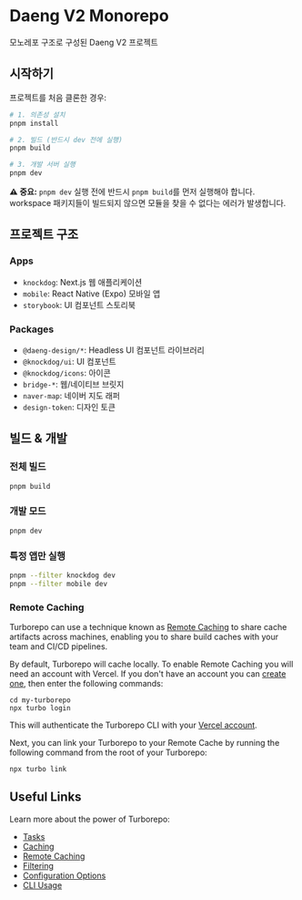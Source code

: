 # Daeng V2 Monorepo

모노레포 구조로 구성된 Daeng V2 프로젝트

## 시작하기

프로젝트를 처음 클론한 경우:

```sh
# 1. 의존성 설치
pnpm install

# 2. 빌드 (반드시 dev 전에 실행)
pnpm build

# 3. 개발 서버 실행
pnpm dev
```

**⚠️ 중요:** `pnpm dev` 실행 전에 반드시 `pnpm build`를 먼저 실행해야 합니다. workspace 패키지들이 빌드되지 않으면
모듈을 찾을 수 없다는 에러가 발생합니다.

## 프로젝트 구조

### Apps

- `knockdog`: Next.js 웹 애플리케이션
- `mobile`: React Native (Expo) 모바일 앱
- `storybook`: UI 컴포넌트 스토리북

### Packages

- `@daeng-design/*`: Headless UI 컴포넌트 라이브러리
- `@knockdog/ui`: UI 컴포넌트
- `@knockdog/icons`: 아이콘
- `bridge-*`: 웹/네이티브 브릿지
- `naver-map`: 네이버 지도 래퍼
- `design-token`: 디자인 토큰

## 빌드 & 개발

### 전체 빌드

```sh
pnpm build
```

### 개발 모드

```sh
pnpm dev
```

### 특정 앱만 실행

```sh
pnpm --filter knockdog dev
pnpm --filter mobile dev
```

### Remote Caching

Turborepo can use a technique known as [Remote Caching](https://turbo.build/repo/docs/core-concepts/remote-caching) to
share cache artifacts across machines, enabling you to share build caches with your team and CI/CD pipelines.

By default, Turborepo will cache locally. To enable Remote Caching you will need an account with Vercel. If you don't
have an account you can [create one](https://vercel.com/signup), then enter the following commands:

```
cd my-turborepo
npx turbo login
```

This will authenticate the Turborepo CLI with your
[Vercel account](https://vercel.com/docs/concepts/personal-accounts/overview).

Next, you can link your Turborepo to your Remote Cache by running the following command from the root of your Turborepo:

```
npx turbo link
```

## Useful Links

Learn more about the power of Turborepo:

- [Tasks](https://turbo.build/repo/docs/core-concepts/monorepos/running-tasks)
- [Caching](https://turbo.build/repo/docs/core-concepts/caching)
- [Remote Caching](https://turbo.build/repo/docs/core-concepts/remote-caching)
- [Filtering](https://turbo.build/repo/docs/core-concepts/monorepos/filtering)
- [Configuration Options](https://turbo.build/repo/docs/reference/configuration)
- [CLI Usage](https://turbo.build/repo/docs/reference/command-line-reference)
